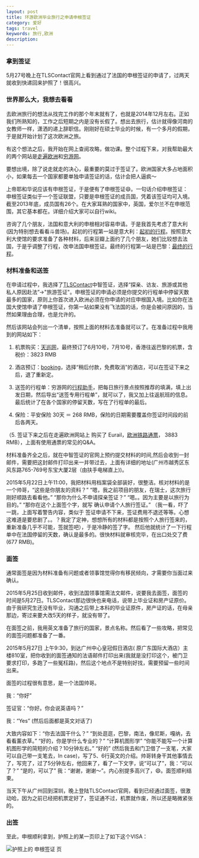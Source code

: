 ```yaml
---
layout: post
title: 环游欧洲毕业旅行之申请申根签证
category: 爱好
tags: travel
keywords: 旅行,欧洲
description:
---
```


### 拿到签证
5月27号晚上在TLSContact官网上看到通过了法国的申根签证的申请了，过两天就收到快递回来护照了！很高兴。

### 世界那么大，我想去看看
去欧洲旅行的想法从找完工作的那个年末就有了，也就是2014年12月左右。正如我们所熟知的，工作之后短期之内是没有长假了。想出去旅行，估计就得像河南的女教师一样，潇洒的递上辞职信。刚刚好在硕士毕业的时候，有一个多月的假期，于是就开始计划了这次欧洲之旅。

有这个想法之后，我开始在网上查阅攻略，做功课。整个过程下来，对我帮助最大的两个网站是[走遍欧洲](http://www.eueueu.com/)和[穷游网](http://www.qyer.com/)。

要想出境，除了说走就走的决心，最重要的莫过于签证了。欧洲国家大多占地面积小，如果每去一个国家都要单独申请签证的话，估计会把人逼疯～

上帝耶和华说应该有申根签证，于是便有了申根签证😄。一句话介绍申根签证：申根签证类似于一个签证联盟，只要是申根签证的成员国，凭着该签证均可入境。截至2013年底，成员国有26个。在大家耳熟的国家中，英国，爱尔兰不在申根范围，其它基本都在。详细介绍大家可以自行wiki。

咨询了几个朋友，法国和意大利的申根相对容易申请。于是我首先考虑了意大利(因为特别想去看看斗兽场)。起初的行程第一站是意大利：[起初的行程](http://plan.qyer.com/trip/V2UJZVFlBzNTZlI9Cms/)。按照意大利大使馆的要求准备了各种材料，后来豆瓣上面约了几个朋友，她们比较想去法国，于是乎调整了行程，改申法国申根签证。最终的行程第一站是巴黎：[最终的行程](http://plan.qyer.com/trip/V2UJalFjBzRTbFI3Cmk/)。

### 材料准备和送签
在申请过程中，我选择了[TLSContact](https://cn.tlscontact.com/cnCAN2fr/docs.php?l=zh_CN)中智签证，选择“探亲、访友、旅游或其他私人原因赴法”->"旅游签证"。申根签证的申请必须是你提交的行程单中停留天数最多的国家，原则上你首次进入欧洲必须在你申请的对应申根国入境。比如你在法国大使馆申请了申根签证，你第一站如果没有飞法国的话，你是会被问原因的，当然如果理由合理，也是允许的。

然后该网站会列出一个清单，按照上面的材料去准备就可以了。在准备过程中我用到的网站如下：

1. 机票购买：[天巡网](http://www.tianxun.com/)，最终预订了6月10号，7月10号，香港往返巴黎的机票，含税价：3823 RMB

2. 酒店预订：[booking](www.booking.com)，选择“稍后付款，免费取消”的酒店，可以在签证下来之后，退了重新定。

3. 送签的行程单：穷游网的[行程助手](http://plan.qyer.com/)，把每日旅行景点按照推荐的填满，填上出发日期，然后导出“送签专用行程单”，就可以了，我又加上往返航班的信息。最后统计了在各个国家的停留天数，写在了行程单的最后。

4. 保险：平安保险 30天 ＝ 268 RMB，保险的日期需要覆盖你签证时间段的前后各两天。


（5. 签证下来之后在走遍欧洲网站上 购买了 Eurail，[欧洲铁路通票](http://www.eueueu.com/train.htm)， 3883 RMB），上面有使用通票的常见的Q&A。


材料准备齐全之后，就在中智签证的官网上预约提交材料的时间,然后会收到一封邮件，需要把这封邮件打印出来一并带过去，上面有详细的地址(广州市越秀区东风东路765-769号东宝大厦2层（由扶手电梯直上))。

2015年5月22日上午11:00，我把材料用档案袋全部装好，很整洁。核对材料的是一个帅哥，“这些是你朋友的资料？” “嗯，我之前项目的朋友，在瑞士，这次旅行刚好顺路去看看他。” “那你为什么不申请探亲签证？” “嗯。。因为主要是以旅行为目的。” “那你在这个上面签个字，就写 确认申请个人旅行签证。” （我一看，吓了一跳，上面写着警告内容，类似于 签证申请不下来，签证费用不退还等等。心想这难道是要悲剧了。。？我定了定神，想想所有的材料都是按照个人旅行签来的，重新准备几乎不可能，签就签吧），于是冷静的签了字。 然后他就统计了一下行程单中在法国停留的天数，确认是最多的。很快材料就审核完毕，在出口处交了费(677 RMB)。

### 面签
通常面签是因为材料准备有问题或者领事馆觉得你有移民倾向，才需要你当面过来确认。

2015年5月25日收到邮件，收到法国领事馆需法文邮件，说要我去面签，面签的时间是5月27日。TLSContact那边很快也来电话，说带上毕业证和房产证原价。由于我研究生还没有毕业，沟通之后带上本科的毕业证原件，房产证的话，在母亲那边，寄过来要大改5天的样子，就没有带了。

在面签之前，我用英文准备了旅行的国家，景点名称。然后看了一些攻略，把常见的面签问题都准备了一番。

2015年5月27日 上午9:30，到达广州中心皇冠假日酒店( 原广东国际大酒店）主楼810室，把你收到的面签通知的法语邮件打印出来(我就是没打印这个，被门卫要求打印，多跑了一些冤枉路)，然后这个地点不是特别好找，需要预留一些时间出来。

面签的过程很有意思，是一个法国帅哥。

我：“你好”

签证官：“你好。你会说英语吗？”

我：“Yes” (然后后面都是英文对话了)

大致内容如下：“你去法国干什么？” “到处逛逛，巴黎，南法，像尼斯，嘎纳，去看看薰衣草。” “好的，你是学什么专业的？” “计算机图形学” “你能不能写一个计算机图形学的简短的介绍？10分钟左右。” “好的” (然后我去和门卫借了一支笔，大家可以自己带一支笔去，In case)，写了5、6行英文的介绍。帅哥转身干其他事情去了，写完了，过了5分钟左右，他回来了，看了一下文字，说“可以了”，我：“可以了？” “是的，可以了” 我：“谢谢，谢谢～”。内心别提多高兴了，😄。面签顺利结束。

当天下午从广州回到深圳，晚上登陆TLSContact官网，看到已经通过面签，很激动哈，因为之前已经把机票定好了，签证通不过，机票就作废，所以还是略微紧张的。

### 出签

至此，申根顺利拿到，护照上的某一页印上了如下这个VISA：

![护照上的 申根签证 页](/images/VISA.png)


